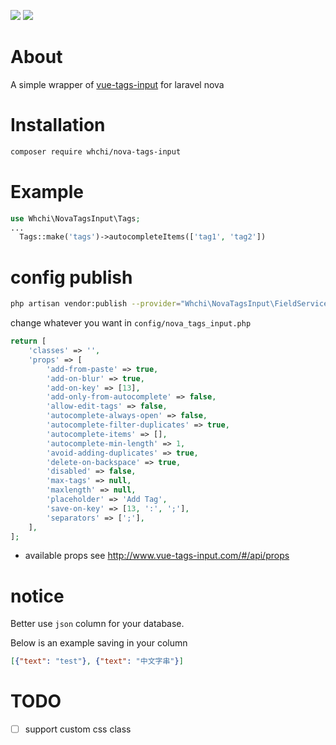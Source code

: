 ![](https://img.shields.io/packagist/dt/whchi/nova-tags-input?style=flat-square) ![](https://img.shields.io/packagist/v/whchi/nova-tags-input?style=flat-square&color=blue)


# About
A simple wrapper of [vue-tags-input](http://www.vue-tags-input.com) for laravel nova

# Installation
```sh
composer require whchi/nova-tags-input
```

# Example
```php
use Whchi\NovaTagsInput\Tags;
...
  Tags::make('tags')->autocompleteItems(['tag1', 'tag2'])
```
# config publish
```sh
php artisan vendor:publish --provider="Whchi\NovaTagsInput\FieldServiceProvider"
```
change whatever you want in `config/nova_tags_input.php`
```php
return [
    'classes' => '',
    'props' => [
        'add-from-paste' => true,
        'add-on-blur' => true,
        'add-on-key' => [13],
        'add-only-from-autocomplete' => false,
        'allow-edit-tags' => false,
        'autocomplete-always-open' => false,
        'autocomplete-filter-duplicates' => true,
        'autocomplete-items' => [],
        'autocomplete-min-length' => 1,
        'avoid-adding-duplicates' => true,
        'delete-on-backspace' => true,
        'disabled' => false,
        'max-tags' => null,
        'maxlength' => null,
        'placeholder' => 'Add Tag',
        'save-on-key' => [13, ':', ';'],
        'separators' => [';'],
    ],
];

```
* available props
see http://www.vue-tags-input.com/#/api/props

# notice
Better use `json` column for your database.

Below is an example saving in your column
```json
[{"text": "test"}, {"text": "中文字串"}]
```
# TODO
- [ ] support custom css class
